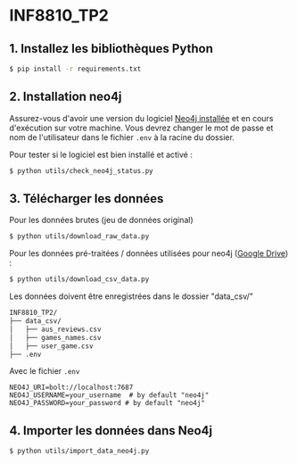 # INF8810_TP2

## 1. Installez les bibliothèques Python
```bash
$ pip install -r requirements.txt
```

## 2. Installation neo4j

Assurez-vous d'avoir une version du logiciel [Neo4j installée](https://neo4j.com/download/) et en cours d'exécution sur votre machine. Vous devrez changer le mot de passe et nom de l'utilisateur dans le fichier ```.env``` à la racine du dossier. 

Pour tester si le logiciel est bien installé et activé :

```bash
$ python utils/check_neo4j_status.py 
```

## 3. Télécharger les données

Pour les données brutes (jeu de données original)
```bash
$ python utils/download_raw_data.py
```

Pour les données pré-traitées / données utilisées pour neo4j ([Google Drive](https://drive.google.com/drive/folders/11onNyuwrslBDdj1rIh6C6hPV_UAbWvye?usp=sharing)) : 
```bash
$ python utils/download_csv_data.py
```

Les données doivent être enregistrées dans le dossier "data_csv/"  
```md
INF8810_TP2/
├── data_csv/
│   ├── aus_reviews.csv
│   ├── games_names.csv
│   ├── user_game.csv
├── .env
```

Avec le fichier ```.env```
```
NEO4J_URI=bolt://localhost:7687
NEO4J_USERNAME=your_username  # by default "neo4j"
NEO4J_PASSWORD=your_password # by default "neo4j"
```

## 4. Importer les données dans Neo4j
```bash
$ python utils/import_data_neo4j.py
```


